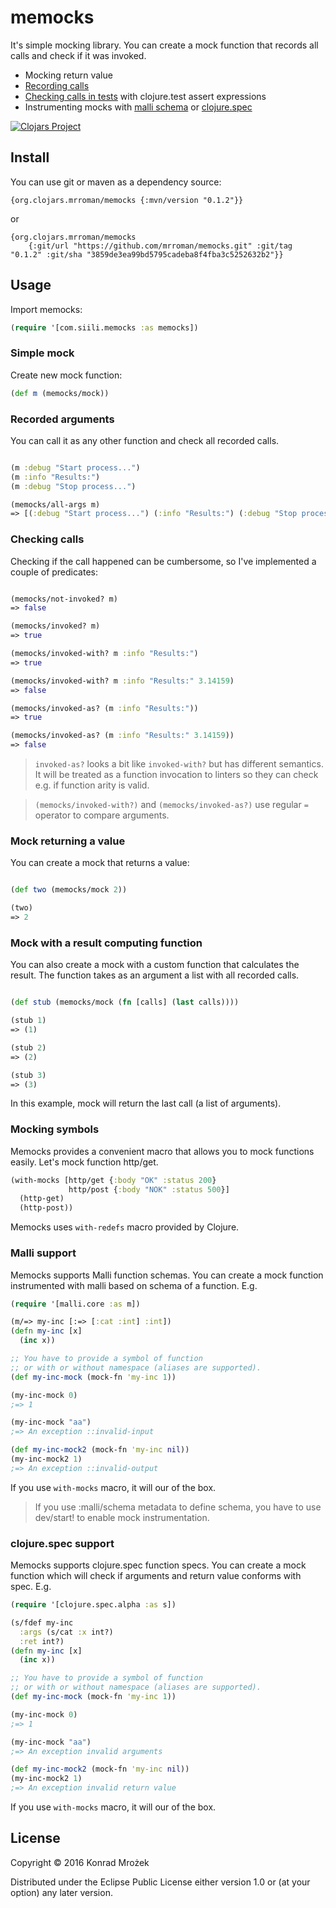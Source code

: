# memocks 

It's simple mocking library. You can create a mock function that records all calls and check if it was invoked.

- Mocking return value
- [Recording calls](#recording-calls)
- [Checking calls in tests](#checking-calls) with clojure.test assert expressions
- Instrumenting mocks with [malli schema](#malli-support) or [clojure.spec](#clojurespec-support)

[![Clojars Project](https://img.shields.io/clojars/v/org.clojars.mrroman/memocks.svg?include_prereleases)](https://clojars.org/org.clojars.mrroman/memocks)

## Install

You can use git or maven as a dependency source:

```
{org.clojars.mrroman/memocks {:mvn/version "0.1.2"}}
```

or

```
{org.clojars.mrroman/memocks 
    {:git/url "https://github.com/mrroman/memocks.git" :git/tag "0.1.2" :git/sha "3859de3ea99bd5795cadeba8f4fba3c5252632b2"}}
```

## Usage

Import memocks:

```clj
(require '[com.siili.memocks :as memocks])
```

### Simple mock

Create new mock function:

```clj
(def m (memocks/mock))
```

### Recorded arguments

You can call it as any other function and check all recorded calls.

```clj

(m :debug "Start process...")
(m :info "Results:")
(m :debug "Stop process...")

(memocks/all-args m)
=> [(:debug "Start process...") (:info "Results:") (:debug "Stop process...")]
```

### Checking calls 

Checking if the call happened can be cumbersome, so I've implemented a couple of predicates:

```clj

(memocks/not-invoked? m)
=> false

(memocks/invoked? m)
=> true

(memocks/invoked-with? m :info "Results:")
=> true

(memocks/invoked-with? m :info "Results:" 3.14159)
=> false

(memocks/invoked-as? (m :info "Results:"))
=> true

(memocks/invoked-as? (m :info "Results:" 3.14159))
=> false
```

> `invoked-as?` looks a bit like `invoked-with?` but has different semantics.
> It will be treated as a function invocation to linters so they can check e.g. if function arity is valid.

> `(memocks/invoked-with?)` and `(memocks/invoked-as?)` use regular `=` operator to compare arguments.

### Mock returning a value

You can create a mock that returns a value:

```clj

(def two (memocks/mock 2))

(two)
=> 2
```

### Mock with a result computing function

You can also create a mock with a custom function that calculates the result.
The function takes as an argument a list with all recorded calls.

```clj

(def stub (memocks/mock (fn [calls] (last calls))))

(stub 1)
=> (1)

(stub 2)
=> (2)

(stub 3)
=> (3)
```

In this example, mock will return the last call (a list of arguments).

### Mocking symbols

Memocks provides a convenient macro that allows you to mock functions easily.
Let's mock function http/get.

```clj
(with-mocks [http/get {:body "OK" :status 200}
             http/post {:body "NOK" :status 500}]
  (http-get)
  (http-post))
```

Memocks uses `with-redefs` macro provided by Clojure.

### Malli support

Memocks supports Malli function schemas. You can create a mock function instrumented
with malli based on schema of a function. E.g.

```clj
(require '[malli.core :as m])

(m/=> my-inc [:=> [:cat :int] :int])
(defn my-inc [x]
  (inc x))

;; You have to provide a symbol of function 
;; or with or without namespace (aliases are supported).
(def my-inc-mock (mock-fn 'my-inc 1))

(my-inc-mock 0)
;=> 1

(my-inc-mock "aa")
;=> An exception ::invalid-input

(def my-inc-mock2 (mock-fn 'my-inc nil))
(my-inc-mock2 1)
;=> An exception ::invalid-output
```

If you use `with-mocks` macro, it will our of the box.

> If you use :malli/schema metadata to define schema, you have to use dev/start!
> to enable mock instrumentation.

### clojure.spec support

Memocks supports clojure.spec function specs. You can create a mock function 
which will check if arguments and return value conforms with spec. E.g.

```clj
(require '[clojure.spec.alpha :as s])

(s/fdef my-inc
  :args (s/cat :x int?)
  :ret int?)
(defn my-inc [x]
  (inc x))

;; You have to provide a symbol of function 
;; or with or without namespace (aliases are supported).
(def my-inc-mock (mock-fn 'my-inc 1))

(my-inc-mock 0)
;=> 1

(my-inc-mock "aa")
;=> An exception invalid arguments

(def my-inc-mock2 (mock-fn 'my-inc nil))
(my-inc-mock2 1)
;=> An exception invalid return value
```

If you use `with-mocks` macro, it will our of the box.

## License

Copyright © 2016 Konrad Mrożek

Distributed under the Eclipse Public License either version 1.0 or (at your option) any later version.
